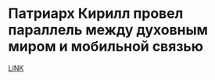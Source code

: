 # Патриарх Кирилл провел параллель между духовным миром и мобильной связью



[LINK](https://varlamov.ru/2406807.html)
